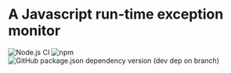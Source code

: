 # A Javascript run-time exception monitor

![Node.js CI](https://github.com/mrrs878/monitor-core/workflows/Node.js%20CI/badge.svg)
![npm](https://img.shields.io/npm/v/@mrrs878/monitor-core)
![GitHub package.json dependency version (dev dep on branch)](https://img.shields.io/github/package-json/dependency-version/mrrs878/monitor-core/dev/rollup/main)
